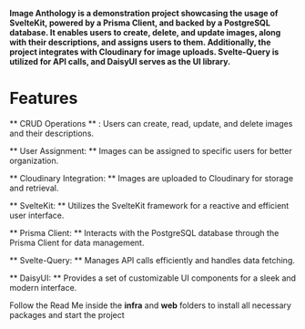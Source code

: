 **Image Anthology is a demonstration project showcasing the usage of SvelteKit, powered by a Prisma Client,
and backed by a PostgreSQL database. It enables users to create, delete, and update images, along with their
descriptions, and assigns users to them. Additionally, the project integrates with Cloudinary for image uploads.
Svelte-Query is utilized for API calls, and DaisyUI serves as the UI library.**

# Features

** CRUD Operations ** : Users can create, read, update, and delete images and their descriptions.

** User Assignment: ** Images can be assigned to specific users for better organization.

** Cloudinary Integration: ** Images are uploaded to Cloudinary for storage and retrieval.

** SvelteKit: ** Utilizes the SvelteKit framework for a reactive and efficient user interface.

** Prisma Client: ** Interacts with the PostgreSQL database through the Prisma Client for data management.

** Svelte-Query: ** Manages API calls efficiently and handles data fetching.

** DaisyUI: ** Provides a set of customizable UI components for a sleek and modern interface.

Follow the Read Me inside the **infra** and **web** folders to install all necessary packages and start the project
